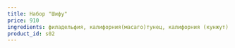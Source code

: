 ```yaml
---
title: Набор "Шифу" 
price: 910
ingredients: филадельфия, калифорния(масаго)тунец, калифорния (кунжут) копченый лосось, маки креветка, маки угорь-огурец 
product_id: s02
---
```



